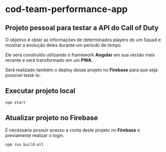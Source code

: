 # cod-team-performance-app

## Projeto pessoal para testar a API do Call of Duty

O objetivo é obter as informações de determinados players de um Squad e mostrar a evolução deles durante um período de tempo.

Ele será construído utilizando o framework **Angular** em sua versão mais recente e será transformado em um **PWA**.

Será realizado também o deploy desse projeto no **Firebase** para que seja possível testá-lo.

## Executar projeto local

```shell
npm start
```

## Atualizar projeto no Firebase

É necessário possuir acesso a conta deste projeto no **Firebase** e previamente realizar o login.

```shell
npm run build-all
```